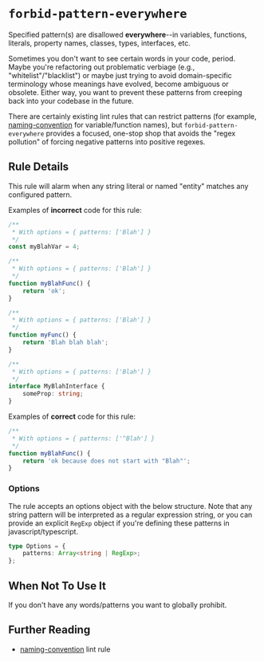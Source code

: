 # `forbid-pattern-everywhere`

Specified pattern(s) are disallowed **everywhere**--in variables, functions, literals, property names, classes, types, interfaces, etc.

Sometimes you don't want to see certain words in your code, period. Maybe you're refactoring out problematic verbiage (e.g., "whitelist"/"blacklist") or maybe just trying to avoid domain-specific terminology whose meanings have evolved, become ambiguous or obsolete. Either way, you want to prevent these patterns from creeping back into your codebase in the future.

There are certainly existing lint rules that can restrict patterns (for example, [naming-convention](https://github.com/typescript-eslint/typescript-eslint/blob/main/packages/eslint-plugin/docs/rules/naming-convention.md) for variable/function names), but `forbid-pattern-everywhere` provides a focused, one-stop shop that avoids the "regex pollution" of forcing negative patterns into positive regexes.

## Rule Details

This rule will alarm when any string literal or named "entity" matches any configured pattern.

Examples of **incorrect** code for this rule:

```ts
/**
 * With options = { patterns: ['Blah'] }
 */
const myBlahVar = 4;

/**
 * With options = { patterns: ['Blah'] }
 */
function myBlahFunc() {
    return 'ok';
}

/**
 * With options = { patterns: ['Blah'] }
 */
function myFunc() {
    return 'Blah blah blah';
}

/**
 * With options = { patterns: ['Blah'] }
 */
interface MyBlahInterface {
    someProp: string;
}
```

Examples of **correct** code for this rule:

```ts
/**
 * With options = { patterns: ['^Blah'] }
 */
function myBlahFunc() {
    return 'ok because does not start with "Blah"';
}
```

### Options

The rule accepts an options object with the below structure. Note that any string pattern will be interpreted as a regular expression string, or you can provide an explicit `RegExp` object if you're defining these patterns in javascript/typescript.

```ts
type Options = {
    patterns: Array<string | RegExp>;
};
```

## When Not To Use It

If you don't have any words/patterns you want to globally prohibit.

## Further Reading

-   [naming-convention](https://github.com/typescript-eslint/typescript-eslint/blob/main/packages/eslint-plugin/docs/rules/naming-convention.md) lint rule
